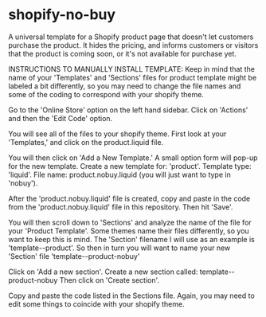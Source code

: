 # shopify-no-buy
A universal template for a Shopify product page that doesn't let customers purchase the product. It hides the pricing, and informs customers or visitors that the product is coming soon, or it's not available for purchase yet.

INSTRUCTIONS TO MANUALLY INSTALL TEMPLATE:
Keep in mind that the name of your 'Templates' and 'Sections' files for product template might be labeled a bit differently, so you may need to change the file names and some of the coding to correspond with your shopify theme.

Go to the 'Online Store' option on the left hand sidebar. Click on 'Actions' and then the 'Edit Code' option.

You will see all of the files to your shopify theme. First look at your 'Templates,' and click on the product.liquid file.

You will then click on 'Add a New Template.' A small option form will pop-up for the new template. Create a new template for: 'product'. Template type: 'liquid'. File name: product.nobuy.liquid (you will just want to type in 'nobuy').

After the 'product.nobuy.liquid' file is created, copy and paste in the code from the 'product.nobuy.liquid' file in this repository. Then hit 'Save'.

You will then scroll down to 'Sections' and analyze the name of the file for your 'Product Template'. Some themes name their files differently, so you want to keep this is mind. The 'Section' filename I will use as an example is 'template--product'. So then in turn you will want to name your new 'Section' file 'template--product-nobuy'

Click on 'Add a new section'. Create a new section called: template--product-nobuy Then click on 'Create section'.

Copy and paste the code listed in the Sections file. Again, you may need to edit some things to coincide with your shopify theme.
